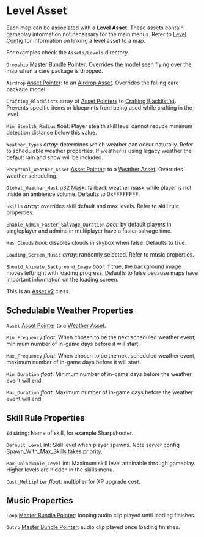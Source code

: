 Level Asset
===========

Each map can be associated with a **Level Asset**. These assets contain gameplay information not necessary for the main menus. Refer to [Level Config](LevelConfig.md) for information on linking a level asset to a map.

For examples check the `Assets/Levels` directory.

`Dropship` [Master Bundle Pointer](MasterBundlePtr.md): Overrides the model seen flying over the map when a care package is dropped.

`Airdrop` [Asset Pointer](AssetPtr.md): to an [Airdrop Asset](AirdropAsset.md). Overrides the falling care package model.

`Crafting_Blacklists` array of [Asset Pointers](AssetPtr.md) to [Crafting Blacklist(s)](CraftingBlacklistAsset.md). Prevents specific items or blueprints from being used while crafting in the level.

`Min_Stealth_Radius` float: Player stealth skill level cannot reduce minimum detection distance below this value.

`Weather_Types` *array*: determines which weather can occur naturally. Refer to schedulable weather properties. If weather is using legacy weather the default rain and snow will be included.

`Perpetual_Weather_Asset` [Asset Pointer](AssetPtr.md): to a [Weather Asset](WeatherAsset.md). Overrides weather scheduling.

`Global_Weather_Mask` [u32 Mask](Bitmask.md): fallback weather mask while player is not inside an ambience volume. Defaults to 0xFFFFFFFF.

`Skills` *array*: overrides skill default and max levels. Refer to skill rule properties.

`Enable_Admin_Faster_Salvage_Duration` *bool*: by default players in singleplayer and admins in multiplayer have a faster salvage time.

`Has_Clouds` *bool*: disables clouds in skybox when false. Defaults to true.

`Loading_Screen_Music` *array*: randomly selected. Refer to music properties.

`Should_Animate_Background_Image` *bool*: if true, the background image moves left/right with loading progress. Defaults to false because maps have important information on the loading screen.

This is an [Asset v2](AssetsV2.md) class.

Schedulable Weather Properties
------------------------------

`Asset` [Asset Pointer](AssetPtr.md) to a [Weather Asset](WeatherAsset.md).

`Min_Frequency` *float*: When chosen to be the next scheduled weather event, minimum number of in-game days before it will start.

`Max_Frequency` *float*: When chosen to be the next scheduled weather event, maximum number of in-game days before it will start.

`Min_Duration` *float*: Minimum number of in-game days before the weather event will end.

`Max_Duration` *float*: Maximum number of in-game days before the weather event will end.

Skill Rule Properties
---------------------

`Id` string: Name of skill, for example Sharpshooter.

`Default_Level` int: Skill level when player spawns. Note server config Spawn_With_Max_Skills takes priority.

`Max_Unlockable_Level` int: Maximum skill level attainable through gameplay. Higher levels are hidden in the skills menu.

`Cost_Multiplier` *float*: multiplier for XP upgrade cost.

Music Properties
----------------

`Loop` [Master Bundle Pointer](MasterBundlePtr.md): looping audio clip played until loading finishes.

`Outro` [Master Bundle Pointer](MasterBundlePtr.md): audio clip played once loading finishes.
